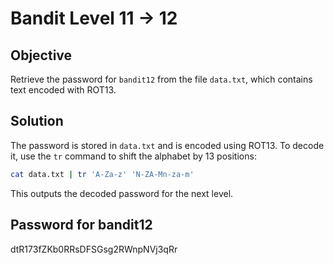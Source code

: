 # Bandit Level 11 → 12

## Objective
Retrieve the password for `bandit12` from the file `data.txt`, which contains text encoded with ROT13.

## Solution
The password is stored in `data.txt` and is encoded using ROT13. To decode it, use the `tr` command to shift the alphabet by 13 positions:

```bash
cat data.txt | tr 'A-Za-z' 'N-ZA-Mn-za-m'
```

This outputs the decoded password for the next level.

## Password for bandit12
dtR173fZKb0RRsDFSGsg2RWnpNVj3qRr